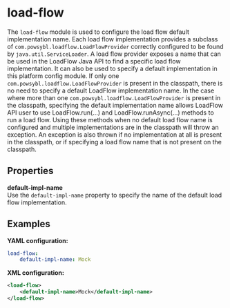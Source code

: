 # load-flow
The `load-flow` module is used to configure the load flow default implementation name. Each load flow implementation
provides a subclass of `com.powsybl.loadflow.LoadFlowProvider` correctly configured to be found by `java.util.ServiceLoader`.
A load flow provider exposes a name that can be used in the LoadFlow Java API to find a specific load flow implementation.
It can also be used to specify a default implementation in this platform config module. If only one `com.powsybl.loadflow.LoadFlowProvider`
is present in the classpath, there is no need to specify a default LoadFlow implementation name. In the case where more
than one `com.powsybl.loadflow.LoadFlowProvider` is present in the classpath, specifying the default implementation name
allows LoadFlow API user to use LoadFlow.run(...) and  LoadFlow.runAsync(...) methods to run a load flow. Using these
methods when no default load flow name is configured and multiple implementations are in the classpath will throw an exception.
An exception is also thrown if no implementation at all is present in the classpath, or if specifying a load flow name that
is not present on the classpath.

## Properties

**default-impl-name**  
Use the `default-impl-name` property to specify the name of the default load flow implementation.

## Examples

**YAML configuration:**
```yaml
load-flow:
    default-impl-name: Mock
```

**XML configuration:**
```xml
<load-flow>
    <default-impl-name>Mock</default-impl-name>
</load-flow>
```
